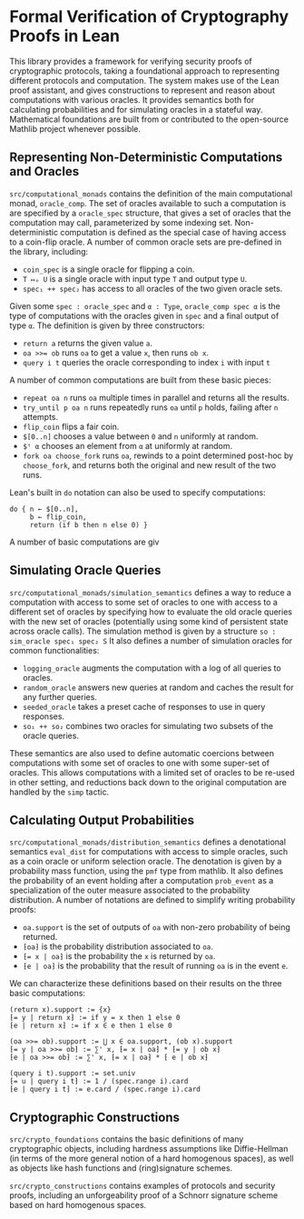 # Formal Verification of Cryptography Proofs in Lean

This library provides a framework for verifying security proofs of cryptographic protocols, taking a foundational approach to representing different protocols and computation.
The system makes use of the Lean proof assistant, and gives constructions to represent and reason about computations with various oracles.
It provides semantics both for calculating probabilities and for simulating oracles in a stateful way.
Mathematical foundations are built from or contributed to the open-source Mathlib project whenever possible.

## Representing Non-Deterministic Computations and Oracles

`src/computational_monads` contains the definition of the main computational monad, `oracle_comp`.
The set of oracles available to such a computation is are specified by a `oracle_spec` structure, that gives a set of oracles that the computation may call, parameterized by some indexing set.
Non-deterministic computation is defined as the special case of having access to a coin-flip oracle.
A number of common oracle sets are pre-defined in the library, including:
* `coin_spec` is a single oracle for flipping a coin.
* `T ↦ₒ U` is a single oracle with input type `T` and output type `U`.
* `spec₁ ++ spec₂` has access to all oracles of the two given oracle sets.

Given some `spec : oracle_spec` and `α : Type`, `oracle_comp spec α` is the type of computations with the oracles given in `spec` and a final output of type `α`.
The definition is given by three constructors:
* `return a` returns the given value `a`.
* `oa >>= ob` runs `oa` to get a value `x`, then runs `ob x`.
* `query i t` queries the oracle corresponding to index `i` with input `t`

A number of common computations are built from these basic pieces:
* `repeat oa n` runs `oa` multiple times in parallel and returns all the results.
* `try_until p oa n` runs repeatedly runs `oa` until `p` holds, failing after `n` attempts.
* `flip_coin` flips a fair coin.
* `$[0..n]` chooses a value between `0` and `n` uniformly at random.
* `$ᵗ α` chooses an element from `α` at uniformly at random.
* `fork oa choose_fork` runs `oa`, rewinds to a point determined post-hoc by `choose_fork`, and returns both the original and new result of the two runs.

Lean's built in `do` notation can also be used to specify computations:
```
do { n ← $[0..n],
     b ← flip_coin,
     return (if b then n else 0) }
```

A number of basic computations are giv

## Simulating Oracle Queries

`src/computational_monads/simulation_semantics` defines a way to reduce a computation with access to some set of oracles to one with access to a different set of oracles by specifying how to evaluate the old oracle queries with the new set of oracles (potentially using some kind of persistent state across oracle calls).
The simulation method is given by a structure `so : sim_oracle spec₁ spec₂ S`
It also defines a number of simulation oracles for common functionalities:
* `logging_oracle` augments the computation with a log of all queries to oracles.
* `random_oracle` answers new queries at random and caches the result for any further queries.
* `seeded_oracle` takes a preset cache of responses to use in query responses.
* `so₁ ++ so₂` combines two oracles for simulating two subsets of the oracle queries.

These semantics are also used to define automatic coercions between computations with some set of oracles to one with some super-set of oracles.
This allows computations with a limited set of oracles to be re-used in other setting, and reductions back down to the original computation are handled by the `simp` tactic.

## Calculating Output Probabilities

`src/computational_monads/distribution_semantics` defines a denotational semantics `eval_dist` for computations with access to simple oracles, such as a coin oracle or uniform selection oracle.
The denotation is given by a probability mass function, using the `pmf` type from mathlib.
It also defines the probability of an event holding after a computation `prob_event` as a specialization of the outer measure associated to the probability distribution.
A number of notations are defined to simplify writing probability proofs:
* `oa.support` is the set of outputs of `oa` with non-zero probability of being returned.
* `⁅oa⁆` is the probability distribution associated to `oa`.
* `⁅= x | oa⁆` is the probability the `x` is returned by `oa`.
* `⁅e | oa⁆` is the probability that the result of running `oa` is in the event `e`.

We can characterize these definitions based on their results on the three basic computations:
```
(return x).support := {x}
⁅= y | return x⁆ := if y = x then 1 else 0
⁅e | return x⁆ := if x ∈ e then 1 else 0
```
```
(oa >>= ob).support := ⋃ x ∈ oa.support, (ob x).support
⁅= y | oa >>= ob⁆ := ∑' x, ⁅= x | oa⁆ * ⁅= y | ob x⁆
⁅e | oa >>= ob⁆ := ∑' x, ⁅= x | oa⁆ * ⁅ e | ob x⁆
```
```
(query i t).support := set.univ
⁅= u | query i t⁆ := 1 / (spec.range i).card
⁅e | query i t⁆ := e.card / (spec.range i).card
```

## Cryptographic Constructions

`src/crypto_foundations` contains the basic definitions of many cryptographic objects, including hardness assumptions like Diffie-Hellman (in terms of the more general notion of a hard homogenous spaces), as well as objects like hash functions and (ring)signature schemes.

`src/crypto_constructions` contains examples of protocols and security proofs, including an unforgeability proof of a Schnorr signature scheme based on hard homogenous spaces.